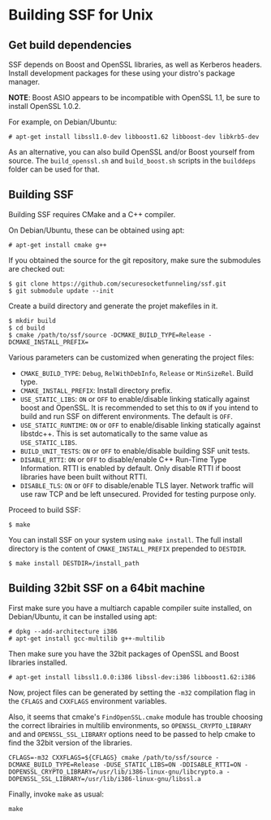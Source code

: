 Building SSF for Unix
=====================

Get build dependencies
----------------------

SSF depends on Boost and OpenSSL libraries, as well as Kerberos headers.
Install development packages for these using your distro's package manager.

**NOTE**: Boost ASIO appears to be incompatible with OpenSSL 1.1, be sure
to install OpenSSL 1.0.2.

For example, on Debian/Ubuntu:

```
# apt-get install libssl1.0-dev libboost1.62 libboost-dev libkrb5-dev
```

As an alternative, you can also build OpenSSL and/or Boost yourself from
source. The `build_openssl.sh` and `build_boost.sh` scripts in the
`builddeps` folder can be used for that.

Building SSF
------------

Building SSF requires CMake and a C++ compiler.

On Debian/Ubuntu, these can be obtained using apt:

```
# apt-get install cmake g++
```

If you obtained the source for the git repository, make sure the submodules
are checked out:

```
$ git clone https://github.com/securesocketfunneling/ssf.git
$ git submodule update --init
```

Create a build directory and generate the projet makefiles in it.

```
$ mkdir build
$ cd build
$ cmake /path/to/ssf/source -DCMAKE_BUILD_TYPE=Release -DCMAKE_INSTALL_PREFIX=
```

Various parameters can be customized when generating the project files:

* `CMAKE_BUILD_TYPE`: `Debug`, `RelWithDebInfo`, `Release` or `MinSizeRel`. Build type.
* `CMAKE_INSTALL_PREFIX`: Install directory prefix.
* `USE_STATIC_LIBS`: `ON` or `OFF` to enable/disable linking statically against
boost and OpenSSL. It is recommended to set this to `ON` if you intend to build
and run SSF on different environments. The default is `OFF`.
* `USE_STATIC_RUNTIME`: `ON` or `OFF` to enable/disable linking statically
against libstdc++. This is set automatically to the same value as
`USE_STATIC_LIBS`.
* `BUILD_UNIT_TESTS`: `ON` or `OFF` to enable/disable building SSF unit tests.
* `DISABLE_RTTI`: `ON` or `OFF` to disable/enable C++ Run-Time Type Information.
RTTI is enabled by default. Only disable RTTI if boost libraries have been built
without RTTI.
* `DISABLE_TLS`: `ON` or `OFF` to disable/enable TLS layer. Network traffic will
use raw TCP and be left unsecured. Provided for testing purpose only.

Proceed to build SSF:

```
$ make
```

You can install SSF on your system using `make install`. The full install
directory is the content of `CMAKE_INSTALL_PREFIX` prepended to `DESTDIR`.

```
$ make install DESTDIR=/install_path
```

Building 32bit SSF on a 64bit machine
-------------------------------------

First make sure you have a multiarch capable compiler suite installed,
on Debian/Ubuntu, it can be installed using apt:

```
# dpkg --add-architecture i386
# apt-get install gcc-multilib g++-multilib
```

Then make sure you have the 32bit packages of OpenSSL and Boost libraries
installed.

```
# apt-get install libssl1.0.0:i386 libssl-dev:i386 libboost1.62:i386
```

Now, project files can be generated by setting the `-m32` compilation flag in
the `CFLAGS` and `CXXFLAGS` environment variables.

Also, it seems that cmake's `FindOpenSSL.cmake` module has trouble choosing the
correct librairies in multilib environments, so `OPENSSL_CRYPTO_LIBRARY` and
and `OPENSSL_SSL_LIBRARY` options need to be passed to help cmake to find the
32bit version of the libraries.

```
CFLAGS=-m32 CXXFLAGS=${CFLAGS} cmake /path/to/ssf/source -DCMAKE_BUILD_TYPE=Release -DUSE_STATIC_LIBS=ON -DDISABLE_RTTI=ON -DOPENSSL_CRYPTO_LIBRARY=/usr/lib/i386-linux-gnu/libcrypto.a -DOPENSSL_SSL_LIBRARY=/usr/lib/i386-linux-gnu/libssl.a
```

Finally, invoke `make` as usual:

```
make
```
